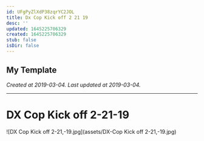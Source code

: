 ```yaml
---
id: UFgPyZlXdP38zqrYC2JOL
title: Dx Cop Kick off 2 21 19
desc: ''
updated: 1645225706329
created: 1645225706329
stub: false
isDir: false
---
```

My Template
---

_Created at 2019-03-04._
_Last updated at 2019-03-04._




---

# DX Cop Kick off 2-21-19


![DX Cop Kick off 2-21,-19.jpg](assets/DX-Cop Kick off 2-21,-19.jpg)

